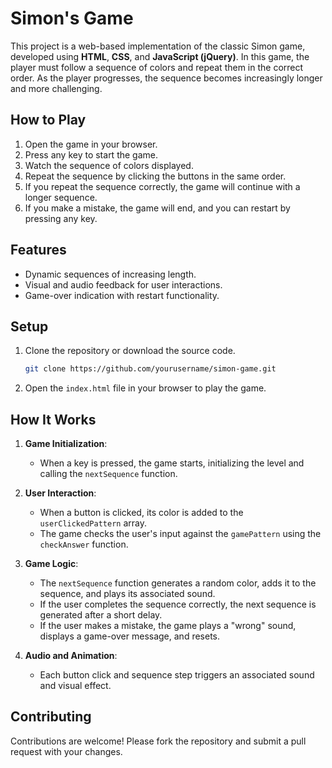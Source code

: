 # Simon's Game

This project is a web-based implementation of the classic Simon game, developed using **HTML**, **CSS**, and **JavaScript (jQuery)**. In this game, the player must follow a sequence of colors and repeat them in the correct order. As the player progresses, the sequence becomes increasingly longer and more challenging.

## How to Play

1. Open the game in your browser.
2. Press any key to start the game.
3. Watch the sequence of colors displayed.
4. Repeat the sequence by clicking the buttons in the same order.
5. If you repeat the sequence correctly, the game will continue with a longer sequence.
6. If you make a mistake, the game will end, and you can restart by pressing any key.

## Features

- Dynamic sequences of increasing length.
- Visual and audio feedback for user interactions.
- Game-over indication with restart functionality.

## Setup

1. Clone the repository or download the source code.
   ```bash
   git clone https://github.com/yourusername/simon-game.git
   ```
2. Open the `index.html` file in your browser to play the game.

## How It Works

1. **Game Initialization**:
   - When a key is pressed, the game starts, initializing the level and calling the `nextSequence` function.

2. **User Interaction**:
   - When a button is clicked, its color is added to the `userClickedPattern` array.
   - The game checks the user's input against the `gamePattern` using the `checkAnswer` function.

3. **Game Logic**:
   - The `nextSequence` function generates a random color, adds it to the sequence, and plays its associated sound.
   - If the user completes the sequence correctly, the next sequence is generated after a short delay.
   - If the user makes a mistake, the game plays a "wrong" sound, displays a game-over message, and resets.

4. **Audio and Animation**:
   - Each button click and sequence step triggers an associated sound and visual effect.

## Contributing

Contributions are welcome! Please fork the repository and submit a pull request with your changes.

